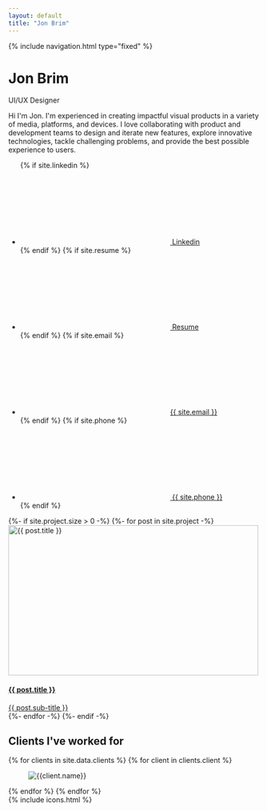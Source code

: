 ```yaml
---
layout: default
title: "Jon Brim"
---
```

{% include navigation.html type="fixed" %}
<main class="home section" >
  <div id="about-me" class="post post_static">
    <h1 class="post_title sticky_trigger">
      Jon Brim
    </h1>
    <span class="post_sub-title" >
      UI/UX Designer
    </span>
    <p>
      Hi I'm Jon. I'm experienced in creating impactful visual products in a variety of media, platforms, and devices. I love collaborating with product and development teams to design and iterate new features, explore innovative technologies, tackle challenging problems, and provide the best possible experience to users.
    </p>
    <ul class="social_list">
      {% if site.linkedin %}
      <a href="{{ site.linkedin | prepend: 'https://www.linkedin.com/in/' }}" rel="external" target="blank" class="social_item"><li class="social_item_content"><span class="icon"><svg><use href="#icon_linkedin" /></svg></span> Linkedin</li></a>
      {% endif %}
      {% if site.resume %}
      <a href="{{ site.resume }}" class="social_item"><li class="social_item_content"><span class="icon"><svg><use href="#icon_resume" /></svg></span> Resume</li></a>
      {% endif %}
      {% if site.email %}
      <a href="{{ site.email | prepend: 'mailto:' }}" class="social_item"><li class="social_item_content"><span class="icon"><svg><use href="#icon_mail" /></svg></span>{{ site.email }}</li></a>
      {% endif %}
      {% if site.phone %}
      <a href="{{ site.phone | prepend: 'tel:+1' | remove: '(' | remove: ')' | remove: '-' | remove: ' ' }}" class="social_item"><li class="social_item_content"><span class="icon"><svg><use href="#icon_phone" /></svg></span> {{ site.phone }}</li></a>
      {% endif %}
    </ul>
  </div>
  {%- if site.project.size > 0 -%}
      {%- for post in site.project -%}
          <a 
            id="{{ post.title | replace: ' ', '-' | downcase }}" 
            class="post post_link" 
            href="{{ post.url | relative_url }}" 
            {% if post.thumbnail_background-color %} 
              style="background-color:{{ post.thumbnail_background-color }}"
            {% endif %}
          >
            <img 
              src="{{ post.thumbnail }}"
              class="thumbnail"
              width="500px"
              height="300px"
              alt="{{ post.title }}"
            >
            <div class="scrim">
              <h4 class="title">{{ post.title }}</h4>
              <span class="sub-title">{{ post.sub-title }}</span>
            </div>
          </a>
      {%- endfor -%}
  {%- endif -%}
</main>
<section id="clients" class="clients">
  <h2>
    Clients I've worked for
  </h2>
  <article>
    {% for clients in site.data.clients %}
      {% for client in clients.client %}
        <figure id="client-{{client.name | replace: ' ', '-' | downcase }}" aria-label="{{client.name}}">
          <img src="{{ clients.folder }}{{ client.logo }}" alt="{{client.name}}">
        </figure>
      {% endfor %}  
    {% endfor %}  
  </article>
</section>
{% include icons.html %}
